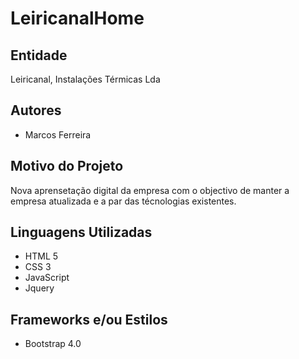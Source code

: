 # LeiricanalHome

## Entidade
Leiricanal, Instalações Térmicas Lda

## Autores
- Marcos Ferreira

## Motivo do Projeto
Nova aprensetação digital da empresa com o objectivo de manter a empresa atualizada e a par das técnologias existentes.

## Linguagens Utilizadas
- HTML 5
- CSS 3
- JavaScript
- Jquery

## Frameworks e/ou Estilos
- Bootstrap 4.0
